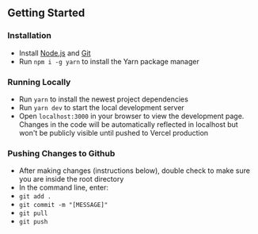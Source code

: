 ## Getting Started

### Installation

- Install [Node.js](https://nodejs.org/en/download/) and [Git](https://git-scm.com/downloads)
- Run `npm i -g yarn` to install the Yarn package manager

### Running Locally

- Run `yarn` to install the newest project dependencies
- Run `yarn dev` to start the local development server
- Open `localhost:3000` in your browser to view the development page. Changes in the code will be automatically reflected in localhost but won't be publicly visible until pushed to Vercel production

### Pushing Changes to Github

- After making changes (instructions below), double check to make sure you are inside the root directory
- In the command line, enter:
- `git add .`
- `git commit -m "[MESSAGE]"`
- `git pull`
- `git push`
